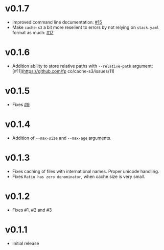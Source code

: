 # v0.1.7

* Improved command line documentation: [#15](https://github.com/fpco/cache-s3/issues/15)
* Make `cache-s3` a bit more reselient to errors by not relying on `stack.yaml` format as much: [#17](https://github.com/fpco/cache-s3/issues/17)

# v0.1.6

* Addition ability to store relative paths with `--relative-path` argument: [#11](https://github.com/fp
co/cache-s3/issues/11)

# v0.1.5

* Fixes [#9](https://github.com/fpco/cache-s3/issues/9)

# v0.1.4

* Addition of `--max-size` and `--max-age` arguments.

# v0.1.3

* Fixes caching of files with international names. Proper unicode handling.
* Fixes `Ratio has zero denominator`, when cache size is very small.

# v0.1.2

* Fixes #1, #2 and #3

# v0.1.1

* Initial release
